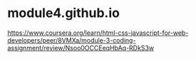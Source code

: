# module4.github.io

https://www.coursera.org/learn/html-css-javascript-for-web-developers/peer/8VMXa/module-3-coding-assignment/review/Nsoo0OCCEeqHbAq-RDkS3w

